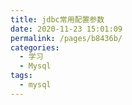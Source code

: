 ```yaml
---
title: jdbc常用配置参数
date: 2020-11-23 15:01:09
permalink: /pages/b8436b/
categories:
  - 学习
  - Mysql
tags:
  - mysql
---
```



